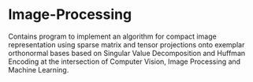 # Image-Processing
Contains program to implement an algorithm for compact image representation using sparse matrix and tensor projections onto exemplar orthonormal bases based on Singular Value Decomposition and Huffman Encoding at the intersection of Computer Vision, Image Processing and Machine Learning.
